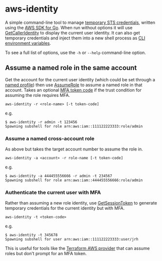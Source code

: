 # aws-identity

A simple command-line tool to manage
[temporary STS credentials](https://docs.aws.amazon.com/IAM/latest/UserGuide/id_credentials_temp.html), written using the
[AWS SDK for Go](https://aws.amazon.com/sdk-for-go/). When run without options it will use
[GetCallerIdentity](https://docs.aws.amazon.com/STS/latest/APIReference/API_GetCallerIdentity.html)
to display the current user identity. It can also get temporary credentials and inject them into a new shell process
as [CLI environment variables](https://docs.aws.amazon.com/cli/latest/userguide/cli-configure-envvars.html).

To see a full list of options, use the `-h` or `--help` command-line option.

## Assume a named role in the same account

Get the account for the current user identity (which could be set through a
[named profile](https://docs.aws.amazon.com/cli/latest/userguide/cli-configure-profiles.html))
then use [AssumeRole](https://docs.aws.amazon.com/STS/latest/APIReference/API_AssumeRole.html)
to assume a named role in that account. Takes an optional
[MFA token code](https://docs.aws.amazon.com/IAM/latest/UserGuide/id_credentials_mfa.html) if the trust condition for
assuming the role requires MFA.

```
aws-identity -r <role-name> [-t token-code]
```

e.g.

```
$ aws-identity -r admin -t 123456
Spawning subshell for role arn:aws:iam::111122223333:role/admin
```

### Assume a named cross-account role

As above but takes the target account number to assume the role in.

```
aws-identity -a <account> -r role-name [-t token-code]
```

e.g.

```
$ aws-identity -a 444455556666 -r admin -t 234567
Spawning subshell for role arn:aws:iam::444455556666:role/admin
```

### Authenticate the current user with MFA

Rather than assuming a new role identity, use
[GetSessionToken](https://docs.aws.amazon.com/STS/latest/APIReference/API_GetSessionToken.html)
to generate temporary credentials for the current identity but with MFA.

```
aws-identity -t <token-code>
```

e.g.

```
$ aws-identity -t 345678
Spawning subshell for user arn:aws:iam::111122223333:user/jrh
```

This is useful for tools like the [Terraform AWS provider](https://www.terraform.io/docs/providers/aws/)
that can assume roles but don't prompt for an MFA token.
